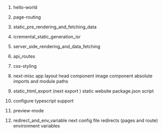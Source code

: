 
1. hello-world 
2. page-routing
3. static_pre_rendering_and_fetching_data
4. icremental_static_generation_isr 
5. server_side_rendering_and_data_fetching
6. api_routes
7. css-styling
8. next-misc
    app layout
    head component
    image component 
    absolute imports and module paths

9. static_html_export 
    (next export ) static website 
    package.json script 
10. configure typescript support 
11. preview-mode
12. redirect_and_env_variable
        next config file
        redirects  (pages and route)
        environment variables

